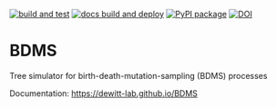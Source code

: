 [![build and test](https://github.com/dewitt-lab/BDMS/actions/workflows/build-and-test.yml/badge.svg)](https://github.com/dewitt-lab/BDMS/actions/workflows/build-and-test.yml)
[![docs build and deploy](https://github.com/dewitt-lab/BDMS/actions/workflows/docs-build-and-deploy.yml/badge.svg)](https://github.com/dewitt-lab/BDMS/actions/workflows/docs-build-and-deploy.yml)
[![PyPI package](https://github.com/dewitt-lab/BDMS/actions/workflows/publish.yml/badge.svg)](https://github.com/dewitt-lab/BDMS/actions/workflows/publish.yml)
[![DOI](https://zenodo.org/badge/705416157.svg)](https://zenodo.org/doi/10.5281/zenodo.10467339)

# BDMS

Tree simulator for birth-death-mutation-sampling (BDMS) processes

Documentation: https://dewitt-lab.github.io/BDMS